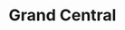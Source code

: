 ---
title: "Grand Central"
url: /portland/grand-central-southeast-hawthorne-boulevard/
shop: bakery
---